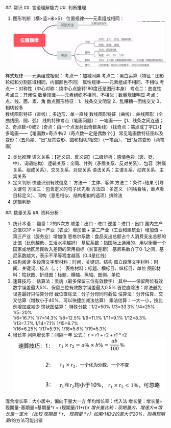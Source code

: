 ##. 常识
##. 言语理解能力
##. 判断推理
1. 图形判断（横>竖>米>S）
位置规律——元素组成相同：
![3b848df5fc857bc4c7b4e17b5723aad](/assets/3b848df5fc857bc4c7b4e17b5723aad.png)

样式规律——元素组成相似：
  考点一：加减同异
  考点二：黑白运算（特征：图形轮框和分割区域相同，内部颜色不同）
属性规律——元素组成不相同、不相似
  考点一：对称性（中心对称：绕中心点旋转180度还是图形本身）
  考点二：曲直性
  考点三：开闭性
数量规律——元素组织不相同、不相似；数量规律明显
  考点：点、线、面、素、角
  数点图形特征：1、线条交叉明显 2、乱糟糟一团线交叉 3、相切较多  
  数线图形特征（直线）：多边形、单一直线
  数线图形特征（曲线）：曲线图形（全曲线图、圆、弧）
  线的特殊考点（笔画问题）：
    一笔画——【1、线条之间连通；2、奇点数=0或2（奇点：由一个点发射出奇数条线）（找奇点：端点或丁字口）】
    多笔画——【笔画数=奇点书/2（奇点数一定是偶数个）】
    常见笔画数特征图以及变形：（五角星、“日”及其变形、圆和相切/相交）（一笔画）、“田”及其变形（两笔画）

2. 类比推理
  语义关系：【近义词、反义词】（二级辨析：感情色彩（褒、贬、中）、词语结构）
  逻辑关系：全同、并列（矛盾关系、反对关系）、包容（种属关系、组成关系）、交叉关系、对应关系
  语法关系：主谓关系、动宾关系、主宾关系
3. 定义判断
  快速识别有效信息：
    方法一：主体、客体
    方法二：条件+结果  引导关键句
    方法三：包含定义的句子优先看
    方法四：多定义  （问啥看啥，重点看目标定义）、同构（意思相似、结构相似的选项）排除法
4. 逻辑判断

##. 数量关系
##. 资料分析
1. 统计术语：
  翻番：2的N次方
  顺差：出口 - 进口
  逆差：进口 - 出口
  国内生产总值GDP = 第一产业（农业）增加值 + 第二产业（工业和建筑业）增加值 + 第三产业（服务业）增加值
  恩格尔系数：食品支出总额占个人消费支出总额的比值（比例越低、生活水平越好）
  基尼系数：指国际上通用的，用以衡量一个国家或地区居民收入差距的常用指标（贫富差距）
  基尼系数介于0-1之间，基尼系数越大，表示不平等程度越高（0.4是红线）
2. 结构阅读
  多段落文字型材料：时间、关键词、结构
  孤立段落文字材料：时间、关键词、标点（。；）
  表格材料：标题、横标目、纵标目、单位
  图形材料：柱状图、折线图：标题、横轴、纵轴、图例、单位
3. 速算技巧：
  估算法：灵魂（最多保留三位有效数字）
  其中——保留两位有效数字误差最大5%、保留三位有效数字误差最大0.5%
  首位直除法：除法避免误差最好只估算分母
  截位直除法：分子分母同时截位
  估算法：分开估算、交叉估算（增数小于40%，可以快捷加减法估算）
  乘法估算：一大一小，按比例增加或减少
  饼状图估算：
  特殊分数：1/2=50%  1/3=33.3%  1/4=25%  1/5=20%  
           1/6=16.7%  1/7=14.3%  1/8=12.5%  1/9=11.1%
           1/11=9.1%  1/12=8.3%  1/13=7.7%  1/14=7.1%  1/15=6.7%  
           1/16=6.25%  1/17=5.9%  1/18=5.6%  1/19=5.3%  
4. 增长率
  间隔增长率：间隔一年  公式： r = r1 + r2 + r1 * r2
  ![1602917849(1)](/assets/1602917849(1).png)

  混合增长率：大小居中，偏向于量大一方
  年均增长率：代入法
  增长量：增长量=现期量-基期量=基期量*r = (现期量/(1+r))*r
  增长量比较：现期量大、增速大=>增长量一定大
            （比较 现期量 * r、 现期量 * r）如果r1和r2的差大于20%，则用现期量*r的方法可能出错
